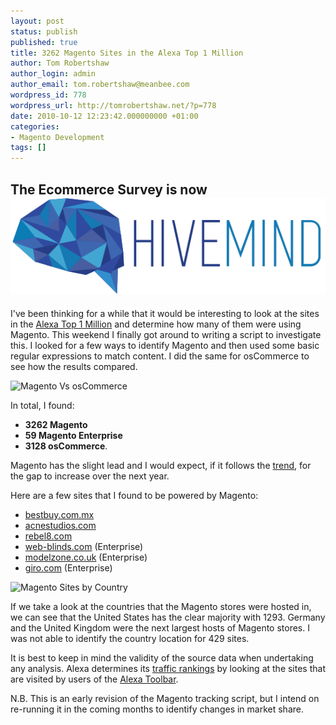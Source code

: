```yaml
---
layout: post
status: publish
published: true
title: 3262 Magento Sites in the Alexa Top 1 Million
author: Tom Robertshaw
author_login: admin
author_email: tom.robertshaw@meanbee.com
wordpress_id: 778
wordpress_url: http://tomrobertshaw.net/?p=778
date: 2010-10-12 12:23:42.000000000 +01:00
categories:
- Magento Development
tags: []
---
```


<div class="hivemind-promo">
    <h2>The Ecommerce Survey is now <a href="https://askhivemind.com/"><img src="/img/2015/06/hivemind_logo.svg" class="hivemind_logo" /></a></h2>
</div>

I've been thinking for a while that it would be interesting to look at the sites in the <a href="http://www.alexa.com/topsites">Alexa Top 1 Million</a> and determine how many of them were using Magento.  This weekend I finally got around to writing a script to investigate this.  I looked for a few ways to identify Magento and then used some basic regular expressions to match content.  I did the same for osCommerce to see how the results compared.

<img src="http://tomrobertshaw.net/wp-content/uploads/2010/10/Screen-shot-2010-10-11-at-21.14.31.png" alt="Magento Vs osCommerce" title="Magento Vs osCommerce" />

In total, I found:

<ul>
    <li><strong>3262 Magento </strong></li>
    <li><strong>59 Magento Enterprise</strong>
    <li><strong>3128 osCommerce</strong>.</li>
</ul>

Magento has the slight lead and I would expect, if it follows the <a href="http://www.google.com/trends?q=magento%2Coscommerce">trend</a>, for the gap to increase over the next year.

Here are a few sites that I found to be powered by Magento:

<ul>
   <li><a href="http://bestbuy.com.mx">bestbuy.com.mx</a></li>
   <li><a href="http://acnestudios.com">acnestudios.com</a></li>
   <li><a href="http://www.rebel8.com">rebel8.com</a></li>
   <li><a href="http://web-blinds.com">web-blinds.com</a> (Enterprise)</li>
   <li><a href="http://www.modelzone.co.uk">modelzone.co.uk</a> (Enterprise)</li>
   <li><a href="http://www.giro.com/">giro.com</a> (Enterprise)</li>
</ul>


<img src="http://tomrobertshaw.net/wp-content/uploads/2010/10/Screen-shot-2010-10-11-at-21.15.03.png" alt="Magento Sites by Country" title="Magento Sites by Country" />

If we take a look at the countries that the Magento stores were hosted in, we can see that the United States has the clear majority with 1293.  Germany and the United Kingdom were the next largest hosts of Magento stores.  I was not able to identify the country location for 429 sites. 

It is best to keep in mind the validity of the source data when undertaking any analysis.  Alexa determines its <a href="http://www.alexa.com/faqs/?p=134">traffic rankings</a> by looking at the sites that are visited by users of the <a href="http://www.alexa.com/toolbar">Alexa Toolbar</a>.

<p>N.B.  This is an early revision of the Magento tracking script, but I intend on re-running it in the coming months to identify changes in market share.</p>
